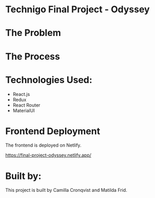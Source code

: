 # Technigo Final Project - Odyssey

# The Problem

# The Process

# Technologies Used:
- React.js
- Redux
- React Router
- MaterialUI

# Frontend Deployment
The frontend is deployed on Netlify.

https://final-project-odyssey.netlify.app/


# Built by:
This project is built by Camilla Cronqvist and Matilda Frid.